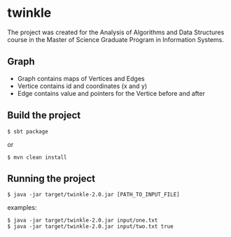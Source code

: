 twinkle
=======

The project was created for the Analysis of Algorithms and Data Structures course in the Master of Science Graduate Program in Information Systems.

## Graph
* Graph contains maps of Vertices and Edges
* Vertice contains id and coordinates (x and y)
* Edge contains value and pointers for the Vertice before and after

## Build the project
```
$ sbt package
```
or
```
$ mvn clean install
```

## Running the project
```
$ java -jar target/twinkle-2.0.jar [PATH_TO_INPUT_FILE]
```
examples:
```
$ java -jar target/twinkle-2.0.jar input/one.txt
$ java -jar target/twinkle-2.0.jar input/two.txt true
```
